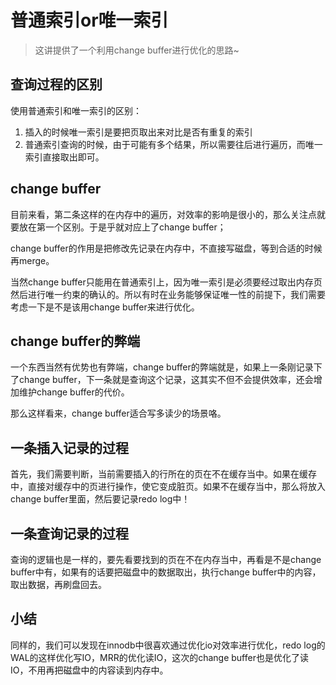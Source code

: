 # 普通索引or唯一索引

> 这讲提供了一个利用change buffer进行优化的思路~

## 查询过程的区别
使用普通索引和唯一索引的区别：

1. 插入的时候唯一索引是要把页取出来对比是否有重复的索引
2. 普通索引查询的时候，由于可能有多个结果，所以需要往后进行遍历，而唯一索引直接取出即可。

## change buffer
目前来看，第二条这样的在内存中的遍历，对效率的影响是很小的，那么关注点就要放在第一个区别。于是乎就对应上了change buffer；

change buffer的作用是把修改先记录在内存中，不直接写磁盘，等到合适的时候再merge。

当然change buffer只能用在普通索引上，因为唯一索引是必须要经过取出内存页然后进行唯一约束的确认的。所以有时在业务能够保证唯一性的前提下，我们需要考虑一下是不是该用change buffer来进行优化。

## change buffer的弊端
一个东西当然有优势也有弊端，change buffer的弊端就是，如果上一条刚记录下了change buffer，下一条就是查询这个记录，这其实不但不会提供效率，还会增加维护change buffer的代价。

那么这样看来，change buffer适合写多读少的场景咯。

## 一条插入记录的过程
首先，我们需要判断，当前需要插入的行所在的页在不在缓存当中。如果在缓存中，直接对缓存中的页进行操作，使它变成脏页。如果不在缓存当中，那么将放入change buffer里面，然后要记录redo log中！

## 一条查询记录的过程
查询的逻辑也是一样的，要先看要找到的页在不在内存当中，再看是不是change buffer中有，如果有的话要把磁盘中的数据取出，执行change buffer中的内容，取出数据，再刷盘回去。

## 小结
同样的，我们可以发现在innodb中很喜欢通过优化io对效率进行优化，redo log的WAL的这样优化写IO，MRR的优化读IO，这次的change buffer也是优化了读IO，不用再把磁盘中的内容读到内存中。